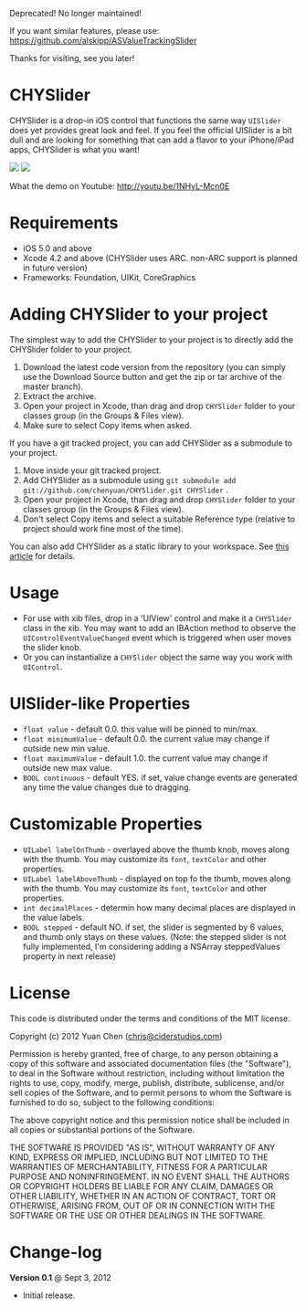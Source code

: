 Deprecated! No longer maintained!

If you want similar features, please use: https://github.com/alskipp/ASValueTrackingSlider

Thanks for visiting, see you later!

CHYSlider
====================

CHYSlider is a drop-in iOS control that functions the same way `UISlider` does yet provides great look and feel. If you feel the official UISlider is a bit dull and are looking for something that can add a flavor to your iPhone/iPad apps, CHYSlider is what you want!

[![](https://dl.dropbox.com/u/12111329/github/CHYSlider/1.png)](https://dl.dropbox.com/u/12111329/github/CHYSlider/1.png)
[![](https://dl.dropbox.com/u/12111329/github/CHYSlider/2.png)](https://dl.dropbox.com/u/12111329/github/CHYSlider/2.png)

What the demo on Youtube: http://youtu.be/1NHyL-Mcn0E

Requirements
============

* iOS 5.0 and above
* Xcode 4.2 and above (CHYSlider uses ARC. non-ARC support is planned in future version)
* Frameworks: Foundation, UIKit, CoreGraphics

Adding CHYSlider to your project
====================================

The simplest way to add the CHYSlider to your project is to directly add the CHYSlider folder to your project.

1. Download the latest code version from the repository (you can simply use the Download Source button and get the zip or tar archive of the master branch).
2. Extract the archive.
3. Open your project in Xcode, than drag and drop `CHYSlider` folder to your classes group (in the Groups & Files view). 
4. Make sure to select Copy items when asked. 

If you have a git tracked project, you can add CHYSlider as a submodule to your project. 

1. Move inside your git tracked project.
2. Add CHYSlider as a submodule using `git submodule add git://github.com/chenyuan/CHYSlider.git CHYSlider` .
3. Open your project in Xcode, than drag and drop `CHYSlider` folder to your classes group (in the Groups & Files view). 
4. Don't select Copy items and select a suitable Reference type (relative to project should work fine most of the time). 

You can also add CHYSlider as a static library to your workspace. See [this article](http://blog.carbonfive.com/2011/04/04/using-open-source-static-libraries-in-xcode-4/#using_a_static_library) for details. 

Usage
=====

* For use with xib files, drop in a 'UIView' control and make it a `CHYSlider` class in the xib. You may want to add an IBAction method to observe the `UIControlEventValueChanged` event which is triggered when user moves the slider knob.
* Or you can instantialize a `CHYSlider` object the same way you work with `UIControl`.

UISlider-like Properties
========================
* `float value` - default 0.0. this value will be pinned to min/max.
* `float minimumValue` - default 0.0. the current value may change if outside new min value.
* `float maximumValue` - default 1.0. the current value may change if outside new max value.
* `BOOL continuous` - default YES. if set, value change events are generated any time the value changes due to dragging.

Customizable Properties
=======================
* `UILabel labelOnThumb` - overlayed above the thumb knob, moves along with the thumb. You may customize its `font`, `textColor` and other properties.
* `UILabel labelAboveThumb` - displayed on top fo the thumb, moves along with the thumb. You may customize its `font`, `textColor` and other properties.
* `int decimalPlaces` - determin how many decimal places are displayed in the value labels.
* `BOOL stepped` - default NO. if set, the slider is segmented by 6 values, and thumb only stays on these values. (Note: the stepped slider is not fully implemented, I'm considering adding a NSArray steppedValues property in next release)

License
=======

This code is distributed under the terms and conditions of the MIT license. 

Copyright (c) 2012 Yuan Chen (chris@ciderstudios.com)

Permission is hereby granted, free of charge, to any person obtaining a copy of this software and associated documentation files (the "Software"), to deal in the Software without restriction, including without limitation the rights to use, copy, modify, merge, publish, distribute, sublicense, and/or sell copies of the Software, and to permit persons to whom the Software is furnished to do so, subject to the following conditions:

The above copyright notice and this permission notice shall be included in all copies or substantial portions of the Software.

THE SOFTWARE IS PROVIDED "AS IS", WITHOUT WARRANTY OF ANY KIND, EXPRESS OR IMPLIED, INCLUDING BUT NOT LIMITED TO THE WARRANTIES OF MERCHANTABILITY, FITNESS FOR A PARTICULAR PURPOSE AND NONINFRINGEMENT. IN NO EVENT SHALL THE AUTHORS OR COPYRIGHT HOLDERS BE LIABLE FOR ANY CLAIM, DAMAGES OR OTHER LIABILITY, WHETHER IN AN ACTION OF CONTRACT, TORT OR OTHERWISE, ARISING FROM, OUT OF OR IN CONNECTION WITH THE SOFTWARE OR THE USE OR OTHER DEALINGS IN THE SOFTWARE.

Change-log
==========

**Version 0.1** @ Sept 3, 2012

- Initial release.
